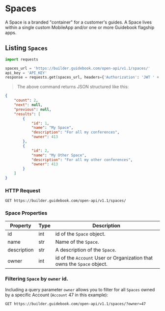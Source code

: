 # Spaces

A Space is a branded "container" for a customer's guides. A Space lives within a single custom MobileApp and/or one or more Guidebook flagship apps.

## Listing `Spaces`

```python
import requests

spaces_url = 'https://builder.guidebook.com/open-api/v1.1/spaces/'
api_key = 'API_KEY'
response = requests.get(spaces_url, headers={'Authorization': 'JWT ' + api_key}).json()
```

> The above command returns JSON structured like this:

```json
{
    "count": 2,
    "next": null,
    "previous": null,
    "results": [
        {
            "id": 1,
            "name": "My Space",
            "description": "For all my conferences",
            "owner": 413
        },
        {
            "id": 2,
            "name": "My Other Space",
            "description": "For all my other conferences",
            "owner": 413
        }
    ]
}
```

### HTTP Request

`GET https://builder.guidebook.com/open-api/v1.1/spaces/`

### Space Properties

Property           | Type        | Description
---------          | --------    | --------
id                 | int         | id of the `Space` object.
name               | str         | Name of the `Space`.
description        | str         | A description of the `Space`.
owner              | int         | id of the `Account` User or Organization that owns the `Space` object.


### Filtering `Space` by `owner` id.

Including a query parameter `owner` allows you to filter for all `Spaces` owned by a specific Account (`Account` 47 in this example):

`GET https://builder.guidebook.com/open-api/v1.1/spaces/?owner=47`
